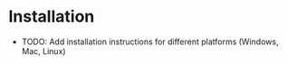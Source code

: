 # Installation

-   TODO: Add installation instructions for different platforms (Windows, Mac, Linux)
